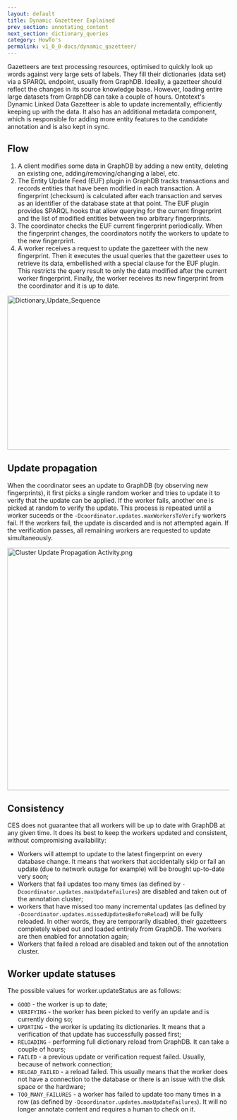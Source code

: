 ```yaml
---
layout: default
title: Dynamic Gazetteer Explained
prev_section: annotating_content
next_section: dictionary_queries
category: HowTo's
permalink: v1_0_0-docs/dynamic_gazetteer/
---
```


Gazetteers are text processing resources, optimised to quickly look up words against very large sets of labels. They fill their dictionaries (data set) via a SPARQL endpoint, usually from GraphDB. Ideally, a gazetteer should reflect the changes in its source knowledge base. However, loading entire large datasets from GraphDB can take a couple of hours. Ontotext's Dynamic Linked Data Gazetteer is able to update incrementally, efficiently keeping up with the data. It also has an additional metadata component, which is responsible for adding more entity features to the candidate annotation and is also kept in sync.

## Flow

1. A client modifies some data in GraphDB by adding a new entity, deleting an existing one, adding/removing/changing a label, etc.
2. The Entity Update Feed (EUF) plugin in GraphDB tracks transactions and records entities that have been modified in each transaction. A fingerprint (checksum) is calculated after each transaction and serves as an identifier of the database state at that point. The EUF plugin provides SPARQL hooks that allow querying for the current fingerprint and the list of modified entities between two arbitrary fingerprints.
3. The coordinator checks the EUF current fingerprint periodically. When the fingerprint changes, the coordinators notify the workers to update to the new fingerprint.
4. A worker receives a request to update the gazetteer with the new fingerprint. Then it executes the usual queries that the gazetteer uses to retrieve its data, embellished with a special clause for the EUF plugin. This restricts the query result to only the data modified after the current worker fingerprint. Finally, the worker receives its new fingerprint from the coordinator and it is up to date.
<img src="{{ site.baseurl }}/img/Dictionary_Update_Sequence.png" alt="Dictionary_Update_Sequence" style="width:800px;height:350px">

## Update propagation

When the coordinator sees an update to GraphDB (by observing new fingerprints), it first picks a single random worker and tries to update it to verify that the update can be applied. If the worker fails, another one is picked at random to verify the update. This process is repeated until a worker suceeds or the `-Dcoordinator.updates.maxWorkersToVerify` workers fail. If the workers fail, the update is discarded and is not attempted again. If the verification passes, all remaining workers are requested to update simultaneously.

<img src="{{ site.baseurl }}/img/Cluster Update Propagation Activity.png" alt="Cluster Update Propagation Activity.png" style="width:700px;height:550px">

## Consistency

CES does not guarantee that all workers will be up to date with GraphDB at any given time. It does its best to keep the workers updated and consistent, without compromising availability:

* Workers will attempt to update to the latest fingerprint on every database change. It means that workers that accidentally skip or fail an update (due to network outage for example) will be brought up-to-date very soon;
* Workers that fail updates too many times (as defined by `-Dcoordinator.updates.maxUpdateFailures`) are disabled and taken out of the annotation cluster;
* workers that have missed too many incremental updates (as defined by `-Dcoordinator.updates.missedUpdatesBeforeReload`) will be fully reloaded. In other words, they are temporarily disabled, their gazetteers completely wiped out and loaded entirely from GraphDB. The workers are then enabled for annotation again;
* Workers that failed a reload are disabled and taken out of the annotation cluster.

## Worker update statuses

The possible values for worker.updateStatus are as follows:

* `GOOD` - the worker is up to date;
* `VERIFYING` - the worker has been picked to verify an update and is currently doing so;
* `UPDATING` - the worker is updating its dictionaries. It means that a verification of that update has successfully passed first;
* `RELOADING` - performing full dictionary reload from GraphDB. It can take a couple of hours;
* `FAILED` - a previous update or verification request failed. Usually, because of network connection;
* `RELOAD_FAILED` - a reload failed. This usually means that the worker does not have a connection to the database or there is an issue with the disk space or the hardware;
* `TOO_MANY_FAILURES` - a worker has failed to update too many times in a row (as defined by `-Dcoordinator.updates.maxUpdateFailures`). It will no longer annotate content and requires a human to check on it.
